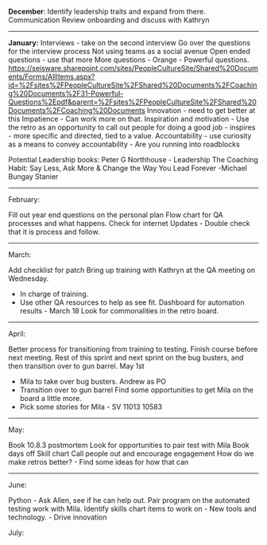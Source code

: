 **December**:
Identify leadership traits and expand from there.
Communication
Review onboarding and discuss with Kathryn

---


**January:**
Interviews - take on the second interview
Go over the questions for the interview process
Not using teams as a social avenue
Open ended questions - use that more
	More questions - Orange - Powerful questions.
	https://seisware.sharepoint.com/sites/PeopleCultureSite/Shared%20Documents/Forms/AllItems.aspx?id=%2Fsites%2FPeopleCultureSite%2FShared%20Documents%2FCoaching%20Documents%2F31-Powerful-Questions%2Epdf&parent=%2Fsites%2FPeopleCultureSite%2FShared%20Documents%2FCoaching%20Documents
Innovation - need to get better at this
Impatience - Can work more on that. 
Inspiration and motivation - Use the retro as an opportunity to call out people for doing a good job - inspires - more specific and directed, tied to a value.
Accountability - use curiosity as a means to convey accountability - Are you running into roadblocks

Potential Leadership books:
Peter G Northhouse - Leadership
The Coaching Habit: Say Less, Ask More & Change the Way You Lead Forever -Michael Bungay Stanier

---

February:

Fill out year end questions on the personal plan
Flow chart for QA processes and what happens.
Check for internet Updates - Double check that it is process and follow.

---

March:

Add checklist for patch
Bring up training with Kathryn at the QA meeting on Wednesday.
- In charge of training.
- Use other QA resources to help as see fit.
Dashboard for automation results - March 18
Look for commonalities in the retro board.

---

April:

Better process for transitioning from training to testing.
Finish course before next meeting.
Rest of this sprint and next sprint on the bug busters, and then transition over to gun barrel. 
May 1st
- Mila to take over bug busters. Andrew as PO
- Transition over to gun barrel
Find some opportunities to get Mila on the board a little more.
- Pick some stories for Mila - SV 11013 10583 


---

May:

Book 10.8.3 postmortem
Look for opportunities to pair test with Mila
Book days off
Skill chart
Call people out and encourage engagement
How do we make retros better?
	- Find some ideas for how that can

---
June:

Python - Ask Allen, see if he can help out.
Pair program on the automated testing work with Mila.
Identify skills chart items to work on
	- New tools and technology.
	- Drive innovation




July: 

